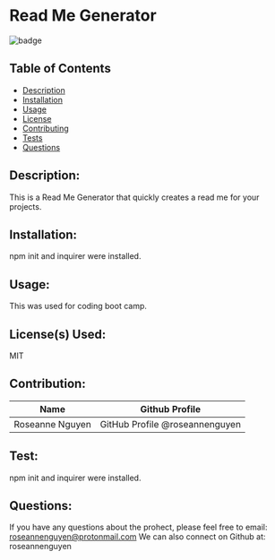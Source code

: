 # Read Me Generator

  ![badge](https://img.shields.io/badge/license-MIT-informational)

  ## Table of Contents
  - [Description](#description)
  - [Installation](#installation)
  - [Usage](#usage)
  - [License](#license)
  - [Contributing](#contributing)
  - [Tests](#tests)
  - [Questions](#questions)

  ## Description:
  This is a Read Me Generator that quickly creates a read me for your projects.
 
  ## Installation:
  npm init and inquirer were installed.

  ## Usage:
  This was used for coding boot camp.

  ## License(s) Used:
  MIT

  ## Contribution:
  | Name | Github Profile|
| ------------- | ------------- |
 | Roseanne Nguyen | GitHub Profile @roseannenguyen|

  ## Test:
  npm init and inquirer were installed.
  
  ## Questions:
 If you have any questions about the prohect, please feel free to email: roseannenguyen@protonmail.com
  We can also connect on Github at: roseannenguyen
